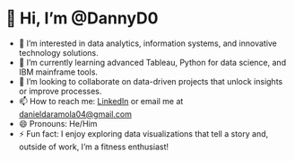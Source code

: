 # 👋 Hi, I’m @DannyD0

- 👀 I’m interested in data analytics, information systems, and innovative technology solutions.
- 🌱 I’m currently learning advanced Tableau, Python for data science, and IBM mainframe tools.
- 💞️ I’m looking to collaborate on data-driven projects that unlock insights or improve processes.
- 📫 How to reach me: [LinkedIn](https://www.linkedin.com/in/ddodanieldaramola) or email me at danieldaramola04@gmail.com
- 😄 Pronouns: He/Him
- ⚡ Fun fact: I enjoy exploring data visualizations that tell a story and, outside of work, I’m a fitness enthusiast!

<!---
DannyD0/DannyD0 is a ✨ special ✨ repository because its `README.md` (this file) appears on your GitHub profile.
You can click the Preview link to take a look at your changes.
--->
